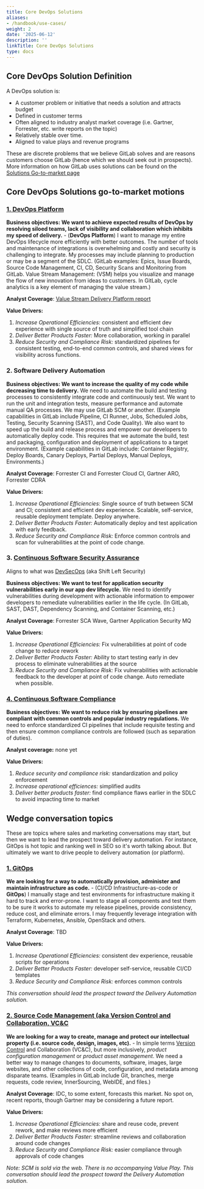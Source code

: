 ```yaml
---
title: Core DevOps Solutions
aliases:
- /handbook/use-cases/
weight: 2
date: '2025-06-12'
description: ''
linkTitle: Core DevOps Solutions
type: docs
---
```


## Core DevOps Solution Definition

A DevOps solution is:

- A customer problem or initiative that needs a solution and attracts budget
- Defined in customer terms
- Often aligned to industry analyst market coverage (i.e. Gartner, Forrester, etc. write reports on the topic)
- Relatively stable over time.
- Aligned to value plays and revenue programs

These are discrete problems that we believe GitLab solves and are reasons customers choose GitLab (hence which we should seek out in prospects). More information on how GitLab uses solutions can be found on the [Solutions Go-to-market page](/handbook/marketing/brand-and-product-marketing/product-and-solution-marketing/usecase-gtm/)

## Core DevOps Solutions go-to-market motions

### [1. DevOps Platform](/handbook/marketing/brand-and-product-marketing/product-and-solution-marketing/usecase-gtm/devops-platform/)

**Business objectives: We want to achieve expected results of DevOps by resolving siloed teams, lack of visibility and collaboration which inhibits my speed of delivery.** - (**DevOps Platform**)
I want to manage my entire DevOps lifecycle more efficiently with better outcomes. The number of tools and maintenance of integrations is overwhelming and costly and security is challenging to integrate. My processes may include planning to production or may be a segment of the SDLC. (GitLab examples: Epics, Issue Boards, Source Code Management, CI, CD, Security Scans and Monitoring from GitLab. Value Stream Management: (VSM) helps you visualize and manage the flow of new innovation from ideas to customers. In GitLab, cycle analytics is a key element of managing the value stream.)

   **Analyst Coverage**: [Value Stream Delivery Platform report](https://about.gitlab.com/analysts/gartner-vsdp21/)

   **Value Drivers:**

   1. *Increase Operational Efficiencies:* consistent and efficient dev experience with single source of truth and simplified tool chain
   1. *Deliver Better Products Faster:* More collaboration, working in parallel
   1. *Reduce Security and Compliance Risk:* standardized pipelines for consistent testing, end-to-end common controls, and shared views for visibility across functions.

### 2. Software Delivery Automation

**Business objectives: We want to increase the quality of my code while decreasing time to delivery.**
We need to automate the build and testing processes to consistently integrate code and continuously test. We want to run the unit and integration tests, measure performance and automate manual QA processes. We may use GitLab SCM or another. (Example capabilities in GitLab include Pipeline, CI Runner, Jobs, Scheduled Jobs, Testing, Security Scanning (SAST), and Code Quality). We also want to speed up the build and release process and empower our developers to automatically deploy code. This requires that we automate the build, test and packaging, configuration and deployment of applications to a target environment. (Example capabilities in GitLab include: Container Registry, Deploy Boards, Canary Deploys, Partial Deploys, Manual Deploys, Environments.)

   **Analyst Coverage**: Forrester CI and Forrester Cloud CI, Gartner ARO, Forrester CDRA

   **Value Drivers:**

   1. *Increase Operational Efficiencies:* Single source of truth between SCM and CI; consistent and efficient dev experience. Scalable, self-service, reusable deployment template. Deploy anywhere.
   1. *Deliver Better Products Faster:* Automatically deploy and test application with early feedback.
   1. *Reduce Security and Compliance Risk:* Enforce common controls and scan for vulnerabilities at the point of code change.

### 3. [Continuous Software Security Assurance](/handbook/marketing/brand-and-product-marketing/product-and-solution-marketing/usecase-gtm/devsecops/)

Aligns to what was [DevSecOps](/handbook/marketing/brand-and-product-marketing/product-and-solution-marketing/usecase-gtm/devsecops/) (aka Shift Left Security)

**Business objectives: We want to test for application security vulnerabilities early in our app dev lifecycle.**
We need to identify vulnerabilities during development with actionable information to empower developers to remediate vulnerabilities earlier in the life cycle. (In GitLab, SAST, DAST, Dependency Scanning, and Container Scanning, etc.)

   **Analyst Coverage**: Forrester SCA Wave, Gartner Application Security MQ

   **Value Drivers:**

   1. *Increase Operational Efficiencies:* Fix vulnerabilities at point of code change to reduce rework
   1. *Deliver Better Products Faster:* Ability to start testing early in dev process to eliminate vulnerabilities at the source
   1. *Reduce Security and Compliance Risk:* Fix vulnerabilities with actionable feedback to the developer at point of code change. Auto remediate when possible.

### [4. Continuous Software Compliance](/handbook/marketing/brand-and-product-marketing/product-and-solution-marketing/usecase-gtm/compliance/)

**Business objectives: We want to reduce risk by ensuring pipelines are compliant with common controls and popular industry regulations.**
We need to enforce standardized CI pipelines that include requisite testing and then ensure common compliance controls are followed (such as separation of duties).

**Analyst coverage:** none yet

**Value Drivers:**

   1. *Reduce security and compliance risk:* standardization and policy enforcement
   1. *Increase operational efficiences:* simplified audits
   1. *Deliver better products faster:* find compliance flaws earlier in the SDLC to avoid impacting time to market

## Wedge conversation topics

These are topics where sales and marketing conversations may start, but then we want to lead the prospect toward delivery automation. For instance, GitOps is hot topic and ranking well in SEO so it's worth talking about. But ultimately we want to drive people to delivery automation (or platform).

### [1. GitOps](/handbook/marketing/brand-and-product-marketing/product-and-solution-marketing/usecase-gtm/gitops/)

**We are looking for a way to automatically provision, administer and maintain infrastructure as code.** - (CI/CD Infrastructure-as-code or **GitOps**)
I manually stage and test environments for infrastructure making it hard to track and error-prone. I want to stage all components and test them to be sure it works to automate my release pipelines, provide consistency, reduce cost, and  eliminate errors. I may frequently leverage integration with Terraform, Kubernetes, Ansible, OpenStack and others.

   **Analyst Coverage**: TBD

   **Value Drivers:**

   1. *Increase Operational Efficiencies:* consistent dev experience, reusable scripts for operations
   1. *Deliver Better Products Faster:* developer self-service, reusable CI/CD templates
   1. *Reduce Security and Compliance Risk:* enforces common controls

*This conversation should lead the prospect toward the Delivery Automation solution.*

### [2. Source Code Management (aka Version Control and Collaboration, VC&C](/handbook/marketing/brand-and-product-marketing/product-and-solution-marketing/usecase-gtm/version-control-collaboration)

**We are looking for a way to create, manage and protect our intellectual property (i.e. source code, design, images, etc).** - In simple terms [Version Control](https://about.gitlab.com/stages-devops-lifecycle/source-code-management/) and Collaboration (VC&C), but more inclusively, *product configuration management* or *product asset management*.
We need a better way to manage changes to documents, software, images, large websites, and other collections of code, configuration, and metadata among disparate teams. (Examples in GitLab include Git, branches, merge requests, code review, InnerSourcing, WebIDE, and files.)

   **Analyst Coverage**: IDC, to some extent, forecasts this market. No spot on, recent reports, though Gartner may be considering a future report.

   **Value Drivers:**

   1. *Increase Operational Efficiencies:* share and reuse code, prevent rework, and make reviews more efficient
   1. *Deliver Better Products Faster:* streamline reviews and collaboration around code changes
   1. *Reduce Security and Compliance Risk:* easier compliance through approvals of code changes

   *Note: SCM is sold via the web. There is no accompanying Value Play. This conversation should lead the prospect toward the Delivery Automation solution.*
